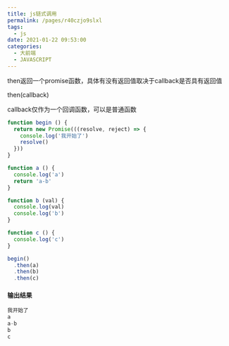 ```yaml
---
title: js链式调用
permalink: /pages/r40czjo9slxl
tags: 
  - js
date: 2021-01-22 09:53:00
categories: 
  - 大前端
  - JAVASCRIPT
---
```


then返回一个promise函数，具体有没有返回值取决于callback是否具有返回值

then(callback)

callback仅作为一个回调函数，可以是普通函数

```js
function begin () {
  return new Promise(((resolve, reject) => {
    console.log('我开始了')
    resolve()
  }))
}

function a () {
  console.log('a')
  return 'a-b'
}

function b (val) {
  console.log(val)
  console.log('b')
}

function c () {
  console.log('c')
}

begin()
  .then(a)
  .then(b)
  .then(c)
```

#### 输出结果

```js
我开始了
a
a-b
b
c
```
